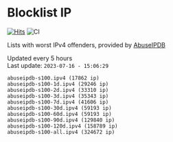 # Blocklist IP

[![Hits](https://hits.seeyoufarm.com/api/count/incr/badge.svg?url=https%3A%2F%2Fgithub.com%2Fborestad%2Fblocklist-ip%2F&count_bg=%2379C83D&title_bg=%23555555&icon=&icon_color=%23E7E7E7&title=hits&edge_flat=false)](https://hits.seeyoufarm.com)  ![CI](https://img.shields.io/github/workflow/status/borestad/blocklist-ip/CI?style=flat-square)

Lists with worst IPv4 offenders, provided by [AbuseIPDB](https://www.abuseipdb.com/)

<!-- FOOTER-PLACEHOLDER -->
Updated every 5 hours<br>
Last update: `2023-07-16 - 15:06:29`
```
abuseipdb-s100.ipv4 (17862 ip)
abuseipdb-s100-1d.ipv4 (29246 ip)
abuseipdb-s100-2d.ipv4 (33310 ip)
abuseipdb-s100-3d.ipv4 (35343 ip)
abuseipdb-s100-7d.ipv4 (41606 ip)
abuseipdb-s100-30d.ipv4 (59193 ip)
abuseipdb-s100-60d.ipv4 (59193 ip)
abuseipdb-s100-90d.ipv4 (129840 ip)
abuseipdb-s100-120d.ipv4 (158789 ip)
abuseipdb-s100-all.ipv4 (324672 ip)
```
